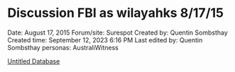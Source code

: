 # Discussion FBI as wilayahks 8/17/15

Date: August 17, 2015
Forum/site: Surespot
Created by: Quentin Sombsthay
Created time: September 12, 2023 6:16 PM
Last edited by: Quentin Sombsthay
personas: AustraliWitness

[Untitled Database](Discussion%20FBI%20as%20wilayahks%208%2017%2015%20f74ae846447f409c81e033ded8f0f118/Untitled%20Database%20ef92808d345c43d8b02c3f142d724fa7.csv)